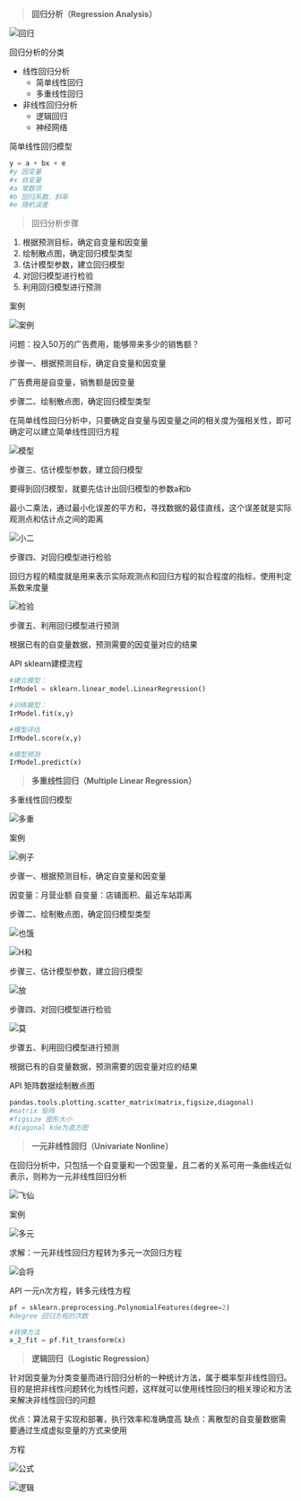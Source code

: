 > **回归分析（Regression Analysis）**

![![回归](assets/markdown-img-paste-20170803123131809.png)](assets/markdown-img-paste-20170803123131244.png)

回归分析的分类
* 线性回归分析
  * 简单线性回归
  * 多重线性回归
* 非线性回归分析
  * 逻辑回归
  * 神经网络

简单线性回归模型

```python
y = a + bx + e
#y 因变量
#x 自变量
#a 常数项
#b 回归系数，斜率
#e 随机误差
```

>回归分析步骤
1. 根据预测目标，确定自变量和因变量
2. 绘制散点图，确定回归模型类型
3. 估计模型参数，建立回归模型
4. 对回归模型进行检验
5. 利用回归模型进行预测

案例

![案例](assets/markdown-img-paste-20170803124805188.png)

问题：投入50万的广告费用，能够带来多少的销售额？

步骤一、根据预测目标，确定自变量和因变量

广告费用是自变量，销售额是因变量

步骤二、绘制散点图，确定回归模型类型

在简单线性回归分析中，只要确定自变量与因变量之间的相关度为强相关性，即可确定可以建立简单线性回归方程

![模型](assets/markdown-img-paste-20170803125308632.png)

步骤三、估计模型参数，建立回归模型

要得到回归模型，就要先估计出回归模型的参数a和b

最小二乘法，通过最小化误差的平方和，寻找数据的最佳直线，这个误差就是实际观测点和估计点之间的距离

![小二](assets/markdown-img-paste-20170803130110426.png)

步骤四、对回归模型进行检验

回归方程的精度就是用来表示实际观测点和回归方程的拟合程度的指标，使用判定系数来度量

![检验](assets/markdown-img-paste-20170803130628892.png)

步骤五、利用回归模型进行预测

根据已有的自变量数据，预测需要的因变量对应的结果

API
sklearn建模流程

```python
#建立模型：
IrModel = sklearn.linear_model.LinearRegression()

#训练模型：
IrModel.fit(x,y)

#模型评估
IrModel.score(x,y)

#模型预测
IrModel.predict(x)
```

> **多重线性回归（Multiple Linear Regression）**

多重线性回归模型

![多重](assets/markdown-img-paste-2017080313355167.png)

案例

![例子](assets/markdown-img-paste-2017080313374154.png)

步骤一、根据预测目标，确定自变量和因变量

因变量：月营业额
自变量：店铺面积、最近车站距离

步骤二、绘制散点图，确定回归模型类型

![也饿](assets/markdown-img-paste-20170803134127320.png)

![H和](assets/markdown-img-paste-20170803134227361.png)

步骤三、估计模型参数，建立回归模型

![放](assets/markdown-img-paste-20170803134357788.png)

步骤四、对回归模型进行检验

![莫](assets/markdown-img-paste-20170803134553661.png)

步骤五、利用回归模型进行预测

根据已有的自变量数据，预测需要的因变量对应的结果

API
矩阵数据绘制散点图

```python
pandas.tools.plotting.scatter_matrix(matrix,figsize,diagonal)
#matrix 矩阵
#figsize 图形大小
#diagonal kde为直方图
```

> **一元非线性回归（Univariate Nonline）**

在回归分析中，只包括一个自变量和一个因变量，且二者的关系可用一条曲线近似表示，则称为一元非线性回归分析

![飞仙](assets/markdown-img-paste-2017080313545579.png)

案例

![多元](assets/markdown-img-paste-20170803135639832.png)

求解：一元非线性回归方程转为多元一次回归方程

![会将](assets/markdown-img-paste-20170803135827958.png)

API
一元n次方程，转多元线性方程

```python
pf = sklearn.preprocessing.PolynomialFeatures(degree=2)
#degree 回归方程的次数

#转换方法
x_2_fit = pf.fit_transform(x)
```

> **逻辑回归（Logistic Regression）**

针对因变量为分类变量而进行回归分析的一种统计方法，属于概率型非线性回归。目的是把非线性问题转化为线性问题，这样就可以使用线性回归的相关理论和方法来解决非线性回归的问题

优点：算法易于实现和部署，执行效率和准确度高
缺点：离散型的自变量数据需要通过生成虚拟变量的方式来使用

方程

![公式](assets/markdown-img-paste-20170803141030106.png)

![逻辑](assets/markdown-img-paste-20170803141135110.png)
